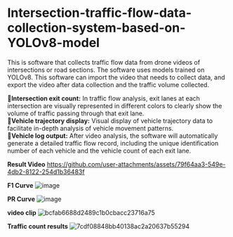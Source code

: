 # Intersection-traffic-flow-data-collection-system-based-on-YOLOv8-model
This is software that collects traffic flow data from drone videos of intersections or road sections. The software uses models trained on YOLOv8. This software can import the video that needs to collect data, and export the video after data collection and the traffic volume collected.<br />

🚀**Intersection exit count:** In traffic flow analysis, exit lanes at each intersection are visually represented in different colors to clearly show the volume of traffic passing through that exit lane.<br />
🚀**Vehicle trajectory display:** Visual display of vehicle trajectory data to facilitate in-depth analysis of vehicle movement patterns. <br />
🚀**Vehicle log output:** After video analysis, the software will automatically generate a detailed traffic flow record, including the unique identification number of each vehicle and the vehicle count of each exit lane.<br />

**Result Video**
https://github.com/user-attachments/assets/79f64aa3-549e-4db2-8122-254d1b36483f

**F1 Curve**
![image](https://github.com/user-attachments/assets/80c05630-d804-413c-bc60-851084ac3b5c)

**PR Curve**
![image](https://github.com/user-attachments/assets/42eb17d2-662f-496f-8576-5cf56e59a38c)

**video clip**
![bcfab6688d2489c1b0cbacc23716a75](https://github.com/user-attachments/assets/adea4436-c1e0-42bd-9945-f474fbd02934)

**Traffic count results**
![7cdf08848bb40138ac2a20637b55294](https://github.com/user-attachments/assets/ca2fa017-2dc0-4d9e-a233-b2b8058af92f)
